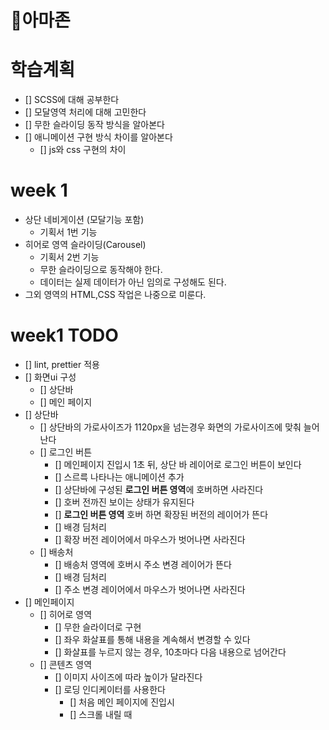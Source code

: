 # 🌴아마존

# 학습계획
- [] SCSS에 대해 공부한다
- [] 모달영역 처리에 대해 고민한다
- [] 무한 슬라이딩 동작 방식을 알아본다
- [] 애니메이션 구현 방식 차이를 알아본다
  - [] js와 css 구현의 차이
# week 1
- 상단 네비게이션 (모달기능 포함)
  - 기획서 1번 기능
- 히어로 영역 슬라이딩(Carousel)
  - 기획서 2번 기능
  - 무한 슬라이딩으로 동작해야 한다.
  - 데이터는 실제 데이터가 아닌 임의로 구성해도 된다.
- 그외 영역의 HTML,CSS 작업은 나중으로 미룬다.
# week1 TODO
- [] lint, prettier 적용
- [] 화면ui 구성
  - [] 상단바
  - [] 메인 페이지
- [] 상단바
  - [] 상단바의 가로사이즈가 1120px을 넘는경우 화면의 가로사이즈에 맞춰 늘어난다
  - [] 로그인 버튼
    - [] 메인페이지 진입시 1초 뒤, 상단 바 레이어로 로그인 버튼이 보인다
    - [] 스르륵 나타나는 애니메이션 추가
    - [] 상단바에 구성된 **로그인 버튼 영역**에 호버하면 사라진다
    - [] 호버 전까진 보이는 상태가 유지된다
    - [] **로그인 버튼 영역** 호버 하면 확장된 버전의 레이어가 뜬다
    - [] 배경 딤처리 
    - [] 확장 버전 레이어에서 마우스가 벗어나면 사라진다
  - [] 배송처
    - [] 배송처 영역에 호버시 주소 변경 레이어가 뜬다
    - [] 배경 딤처리
    - [] 주소 변경 레이어에서 마우스가 벗어나면 사라진다
- [] 메인페이지
  - [] 히어로 영역
    - [] 무한 슬라이더로 구현
    - [] 좌우 화살표를 통해 내용을 계속해서 변경할 수 있다
    - [] 화살표를 누르지 않는 경우, 10초마다 다음 내용으로 넘어간다
  - [] 콘텐츠 영역 
    - [] 이미지 사이즈에 따라 높이가 달라진다
    - [] 로딩 인디케이터를 사용한다
      - [] 처음 메인 페이지에 진입시
      - [] 스크롤 내릴 때